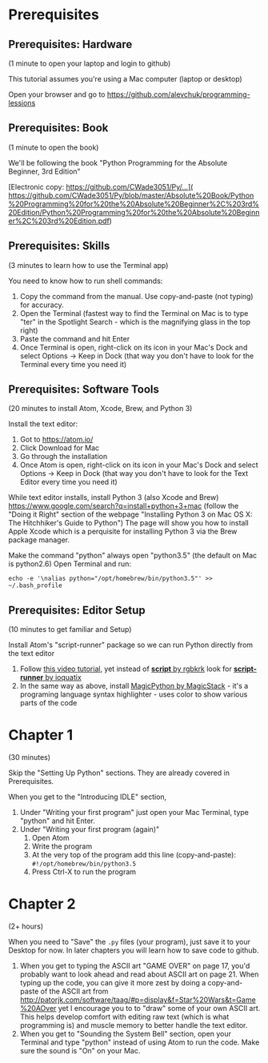 # Prerequisites

## Prerequisites: Hardware
(1 minute to open your laptop and login to github)

This tutorial assumes you're using a Mac computer (laptop or desktop)

Open your browser and go to https://github.com/alevchuk/programming-lessions


## Prerequisites: Book
(1 minute to open the book)

We'll be following the book "Python Programming for the Absolute Beginner, 3rd Edition"

[Electronic copy: https://github.com/CWade3051/Py/...]( https://github.com/CWade3051/Py/blob/master/Absolute%20Book/Python%20Programming%20for%20the%20Absolute%20Beginner%2C%203rd%20Edition/Python%20Programming%20for%20the%20Absolute%20Beginner%2C%203rd%20Edition.pdf)


## Prerequisites: Skills
(3 minutes to learn how to use the Terminal app)

You need to know how to run shell commands:
1. Copy the command from the manual. Use copy-and-paste (not typing) for accuracy.
2. Open the Terminal (fastest way to find the Terminal on Mac is to type "ter" in the Spotlight Search - which is the magnifying glass in the top right)
3. Paste the command and hit Enter
4. Once Terminal is open, right-click on its icon in your Mac's Dock and select Options -> Keep in Dock (that way you don't have to look for the Terminal every time you need it)


## Prerequisites: Software Tools
(20 minutes to install Atom, Xcode, Brew, and Python 3)

Install the text editor:
1. Got to https://atom.io/
2. Click Download for Mac
3. Go through the installation
4. Once Atom is open, right-click on its icon in your Mac's Dock and select Options -> Keep in Dock (that way you don't have to look for the Text Editor every time you need it)

While text editor installs, install Python 3 (also Xcode and Brew)
https://www.google.com/search?q=install+python+3+mac
(follow the "Doing it Right" section of the webpage "Installing Python 3 on Mac OS X: The Hitchhiker's Guide to Python")
The page will show you how to install Apple Xcode which is a perquisite for installing Python 3 via the Brew package manager.

Make the command "python" always open "python3.5" (the default on Mac is python2.6)
Open Terminal and run:
```
echo -e '\nalias python="/opt/homebrew/bin/python3.5"' >> ~/.bash_profile
```

## Prerequisites: Editor Setup
(10 minutes to get familiar and Setup)

Install Atom's "script-runner" package so we can run Python directly from the text editor

1. Follow [this video tutorial](https://www.youtube.com/watch?v=QyVnWjZzGVY
), yet instead of [**script** by rgbkrk](https://atom.io/packages/script) look for [**script-runner** by ioquatix](https://atom.io/packages/script-runner)
2. In the same way as above, install [MagicPython by MagicStack](https://atom.io/packages/MagicPython) - it's a programing language syntax highlighter - uses color to show various parts of the code


# Chapter 1

(30 minutes)

Skip the "Setting Up Python" sections. They are already covered in Prerequisites.

When you get to the "Introducing IDLE" section,

1. Under "Writing your first program" just open your Mac Terminal, type "python" and hit Enter.
2. Under "Writing your first program (again)"
    1. Open Atom
    2. Write the program
    3. At the very top of the program add this line (copy-and-paste): `#!/opt/homebrew/bin/python3.5`
    4. Press Ctrl-X to run the program


# Chapter 2

(2+ hours)

When you need to "Save" the `.py` files (your program), just save it to your Desktop for now. In later chapters you will learn how to save code to github.

1. When you get to typing the ASCII art "GAME OVER" on page 17, you'd probably want to look ahead and read about ASCII art on page 21. When typing up the code, you can give it more zest by doing a copy-and-paste of the ASCII art from http://patorjk.com/software/taag/#p=display&f=Star%20Wars&t=Game%20AOver yet I encourage you to to "draw" some of your own ASCII art. This helps develop comfort with editing raw text (which is what programming is) and muscle memory to better handle the text editor.
2. When you get to "Sounding the System Bell" section, open your Terminal and type "python" instead of using Atom to run the code. Make sure the sound is "On" on your Mac.
